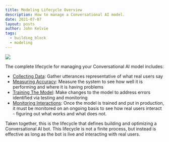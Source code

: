 ```yaml
---
title: Modeling Lifecycle Overview
description: How to manage a Conversational AI model.
date: 2021-07-07
layout: posts
author: John Kelvie
tags:
  - building_block
  - modeling
---
```


<script src="https://cdnjs.cloudflare.com/ajax/libs/imagemapster/1.5.4/jquery.imagemapster.min.js" referrerpolicy="no-referrer"></script>

<img src='/static/img/modeling-lifecycle.png' usemap="#image-map"></img>
<map name="image-map">
    <area target="" alt="" title="" href="/guide/building-blocks/modeling/collecting-data" coords="24,362,838,908" shape="rect">
    <area target="" alt="" title="" href="/guide/building-blocks/modeling/measuring-accuracy" coords="857,24,1621,514" shape="rect">
    <area target="" alt="" title="" href="/guide/building-blocks/modeling/training-model" coords="1674,389,2399,919" shape="rect">
    <area target="" alt="" title="" href="/guide/modeling/monitoring-interactions" coords="901,811,1564,1250" shape="rect">
</map>

<script>

$('img[usemap]').mapster({
  clickNavigate: true,
	fillColor: 'eaebea',
});
</script>

The complete lifecycle for managing your Conversational AI model includes:
* [Collecting Data](/guide/building-blocks/modeling/collecting-data): Gather utterances representative of what real users say
* [Measuring Accuracy](/guide/building-blocks/modeling/measuring-accuracy): Measure the system to see how well it is performing and where it is having problems
* [Training The Model](/guide/building-blocks/modeling/training-model): Make changes to the model to address errors identified via testing and monitoring
* [Monitoring Interactions](/guide/building-blocks/modeling/monitoring-interactions): Once the model is trained and put in production, it must be monitored on an ongoing basis to see how real users interact - figuring out what works and what does not.

Taken together, this is the lifecycle that defines building and optimizing a Conversational AI bot. This lifecycle is not a finite process, but instead is effective as long as the bot is live and interacting with real users.
